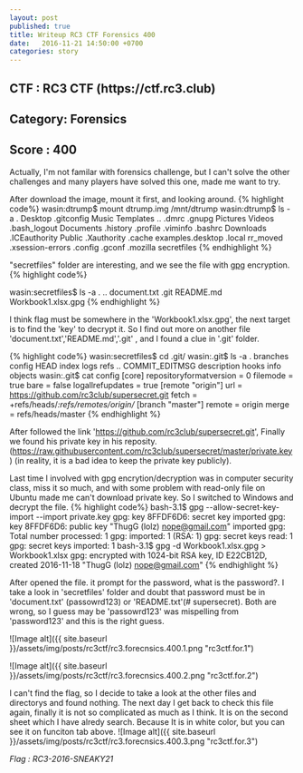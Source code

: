 ```yaml
---
layout: post
published: true
title: Writeup RC3 CTF Forensics 400 
date:   2016-11-21 14:50:00 +0700
categories: story
---
```


<h2>CTF : RC3 CTF (https://ctf.rc3.club)</h2>
<h2>Category: Forensics </h2>
<h2>Score : 400 </h2>


Actually, I'm not familar with forensics challenge, but I can't solve the other challenges and many players have solved this one, made me want to try.

After download the image, mount it first, and looking around.
{% highlight code%}
wasin:dtrump$ mount dtrump.img /mnt/dtrump
wasin:dtrump$ ls -a
.             Desktop           .gitconfig     Music        Templates
..            .dmrc             .gnupg         Pictures     Videos
.bash_logout  Documents         .history       .profile     .viminfo
.bashrc       Downloads         .ICEauthority  Public       .Xauthority
.cache        examples.desktop  .local         rr_moved     .xsession-errors
.config       .gconf            .mozilla       secretfiles
{% endhighlight %}

"secretfiles" folder are interesting, and we see the file with [gpg][gpg] encryption.
{% highlight code%}


wasin:secretfiles$ ls -a
.  ..  document.txt  .git  README.md  Workbook1.xlsx.gpg
{% endhighlight %}

I think flag must be somewhere in the 'Workbook1.xlsx.gpg', the next target is to find the 'key' to decrypt it. So I find out more on another file 'document.txt','README.md','.git' , and I found a clue in '.git' folder.

{% highlight code%}
wasin:secretfiles$ cd .git/
wasin:.git$ ls -a
.   branches        config       HEAD   index  logs     refs
..  COMMIT_EDITMSG  description  hooks  info   objects
wasin:.git$ cat config
[core]
	repositoryformatversion = 0
	filemode = true
	bare = false
	logallrefupdates = true
[remote "origin"]
	url = https://github.com/rc3club/supersecret.git
	fetch = +refs/heads/*:refs/remotes/origin/*
[branch "master"]
	remote = origin
	merge = refs/heads/master
{% endhighlight %}

After followed the link 'https://github.com/rc3club/supersecret.git', Finally we found his private key in his reposity. (https://raw.githubusercontent.com/rc3club/supersecret/master/private.key)
(in reality, it is a bad idea to keep the private key publicly).

Last time I involved with gpg encrytion/decryption was in computer security class, miss it so much, and with some problem with read-only file on Ubuntu made me can't download private key. So I switched to Windows and decrypt the file.
{% highlight code%}
bash-3.1$ gpg --allow-secret-key-import --import private.key
gpg: key 8FFDF6D6: secret key imported
gpg: key 8FFDF6D6: public key "ThugG (lolz) <nope@gmail.com>" imported
gpg: Total number processed: 1
gpg:               imported: 1  (RSA: 1)
gpg:       secret keys read: 1
gpg:   secret keys imported: 1
bash-3.1$ gpg -d Workbook1.xlsx.gpg > Workbook1.xlsx
gpg: encrypted with 1024-bit RSA key, ID E22CB12D, created 2016-11-18
      "ThugG (lolz) <nope@gmail.com>"
{% endhighlight %}

After opened the file. it prompt for the password, what is the password?. I take a look in 'secretfiles' folder and doubt that password must be in 'document.txt' (passowrd123) or 'README.txt'(# supersecret). Both are wrong, so I guess may be 'passowrd123' was mispelling from 'password123' and this is the right guess.

![Image alt]({{ site.baseurl }}/assets/img/posts/rc3ctf/rc3.forecnsics.400.1.png "rc3ctf.for.1")
<br>

![Image alt]({{ site.baseurl }}/assets/img/posts/rc3ctf/rc3.forecnsics.400.2.png "rc3ctf.for.2")
<br>

I can't find the flag, so I decide to take a look at the other files and directorys and found nothing. The next day I get back to check this file again, finally it is not so complicated as much as I think. It is on the second sheet which I have alredy
search. Because It is in white color, but you can see it on funciton tab above.
![Image alt]({{ site.baseurl }}/assets/img/posts/rc3ctf/rc3.forecnsics.400.3.png "rc3ctf.for.3")
<br>

<i>Flag : RC3-2016-SNEAKY21 </i>
<br>

<!-- FB Comment -->
<div class="fb-comments" data-href="https://chrsow.github.io{{ page.url }}" data-colorscheme="dark" data-num-posts="4" data-width="100%"></div>

[gpg]: https://www.gnupg.org/
[WWOOF]: http://www.wwoof.net/
[jekyll-talk]: https://talk.jekyllrb.com/
